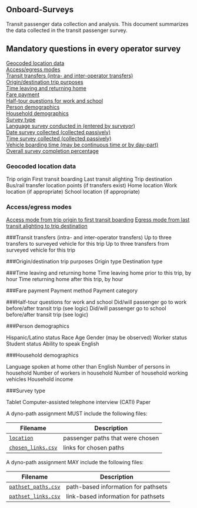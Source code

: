
## Onboard-Surveys

Transit passenger data collection and analysis. This document summarizes the data collected in the transit passenger survey.


## Mandatory questions in every operator survey

[Geocoded location data](#geocoded-location-data)  
[Access/egress modes](#Access)  
[Transit transfers (intra- and inter-operator transfers)](#Transfers)  
[Origin/destination trip purposes](#Origin)  
[Time leaving and returning home](#Leaving)  
[Fare payment](#Fare)  
[Half-tour questions for work and school](#Half-Tour)  
[Person demographics](#Demographics)  
[Household demographics](#Demographics-1)  
[Survey type](#Type)  
[Language survey conducted in (entered by surveyor)](#Language)  
[Date survey collected (collected passively)](#Date)  
[Time survey collected (collected passively)](#Time)  
[Vehicle boarding time (may be continuous time or by day-part)](#Vehicle)  
[Overall survey completion percentage](#Completion)  
 


### Geocoded location data

Trip origin
First transit boarding 
Last transit alighting
Trip destination
Bus/rail transfer location points (if transfers exist)
Home location
Work location (if appropriate)
School location (if appropriate)


### Access/egress modes

[Access mode from trip origin to first transit boarding](access.md)
[Egress mode from last transit alighting to trip destination](egress.md)

###Transit transfers (intra- and inter-operator transfers)
Up to three transfers to surveyed vehicle for this trip
Up to three transfers from surveyed vehicle for this trip



###Origin/destination trip purposes
Origin type
Destination type



###Time leaving and returning home
Time leaving home prior to this trip, by hour
Time returning home after this trip, by hour


###Fare payment
Payment method
Payment category

###Half-tour questions for work and school
Did/will passenger go to work before/after transit trip (see logic)
Did/will passenger go to school before/after transit trip (see logic)


###Person demographics

Hispanic/Latino status
Race
Age
Gender (may be observed)
Worker status
Student status
Ability to speak English


###Household demographics

Language spoken at home other than English
Number of persons in household
Number of workers in household
Number of household working vehicles
Household income

###Survey type

Tablet
Computer-assisted telephone interview (CATI)
Paper




 

A dyno-path assignment MUST include the following files:

Filename 			| Description										
----------			| -------------										
[`location`](/files/location.md)		| passenger paths that were chosen
[`chosen_links.csv`](/files/links.md)		| links for chosen paths

A dyno-path assignment MAY include the following files:

Filename 					| Description										
----------					| -------------		
[`pathset_paths.csv`](/files/paths.md)		| path-based information for pathsets
[`pathset_links.csv`](/files/links.md)		| link-based information for pathsets


